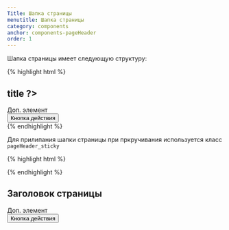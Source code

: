 ```yaml
---
Title: Шапка страницы
menutitle: Шапка страницы
category: components
anchor: components-pageHeader
order: 1
---
```


Шапка страницы имеет следующую структуру:

{% highlight html %}
<div class="pageHeader">
  <div class="pageHeader__left">
    <h2 class="pageHeader__title">
      <?= $this->title ?>
    </h2>
    <span class="label label-success ml-10">Доп. элемент</span>
  </div>
  <div class="pageHeader__right">
    <button class="btn-info">Кнопка действия</button>
  </div>
</div>
{% endhighlight %}

Для прилипания шапки страницы при пркручивания используется класс `pageHeader_sticky`

{% highlight html %}
<div class="pageHeader pageHeader_sticky">
{% endhighlight %}

<div class="bs-docs-example">
<div class="pageHeader pageHeader_sticky">
  <div class="pageHeader__left">
    <h2 class="pageHeader__title">
      Заголовок страницы
    </h2>
    <span class="label label-success ml-10">Доп. элемент</span>
  </div>
  <div class="pageHeader__right">
    <button class="btn-info">Кнопка действия</button>
  </div>
</div>
</div>
